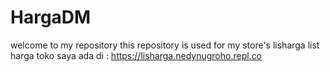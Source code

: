 # HargaDM
welcome to my repository 
this repository is used for my store's lisharga
list harga toko saya ada di : https://lisharga.nedynugroho.repl.co